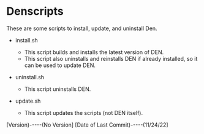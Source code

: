 # Denscripts

These are some scripts to install, update, and uninstall Den.

+ install.sh

  + This script builds and installs the latest version of DEN.
  + This script also uninstalls and reinstalls DEN if already installed, so it can be used to update DEN.
  
+ uninstall.sh

  + This script uninstalls DEN.

+ update.sh

  + This script updates the scripts (not DEN itself).

[Version)-----(No Version]
[Date of Last Commit)-----(11/24/22]
